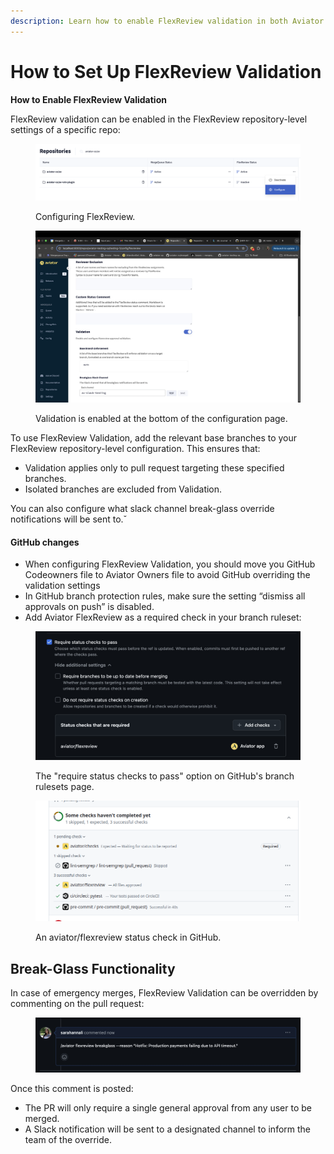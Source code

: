 ```yaml
---
description: Learn how to enable FlexReview validation in both Aviator and GitHub.
---
```


# How to Set Up FlexReview Validation

**How to Enable FlexReview Validation**

FlexReview validation can be enabled in the FlexReview repository-level settings of a specific repo:

<figure><img src="../../.gitbook/assets/image (9).png" alt=""><figcaption><p>Configuring FlexReview.</p></figcaption></figure>

<figure><img src="../../.gitbook/assets/B4AB223B-1CF5-4AB7-B4EF-10B142360A34.jpeg" alt=""><figcaption><p>Validation is enabled at the bottom of the configuration page.</p></figcaption></figure>

To use FlexReview Validation, add the relevant base branches to your FlexReview repository-level configuration. This ensures that:

* Validation applies only to pull request targeting these specified branches.
* Isolated branches are excluded from Validation.

You can also configure what slack channel break-glass override notifications will be sent to.ˇ

#### GitHub changes

* When configuring FlexReview Validation, you should move you GitHub Codeowners file to Aviator Owners file to avoid GitHub overriding the validation settings
* In GitHub branch protection rules, make sure the setting “dismiss all approvals on push” is disabled.
* Add Aviator FlexReview as a required check in your branch ruleset:

<figure><img src="../../.gitbook/assets/76D8AD88-5F23-4351-A8F6-34FCCD728307_1_201_a.jpeg" alt=""><figcaption><p>The "require status checks to pass" option on GitHub's branch rulesets page.</p></figcaption></figure>

<figure><img src="../../.gitbook/assets/image (3).png" alt=""><figcaption><p>An aviator/flexreview status check in GitHub.</p></figcaption></figure>

## **Break-Glass Functionality**

In case of emergency merges, FlexReview Validation can be overridden by commenting on the pull request:

<figure><img src="../../.gitbook/assets/A2C4DE91-93CD-480C-A553-13C6CD86AA19.jpeg" alt=""><figcaption></figcaption></figure>

Once this comment is posted:

* The PR will only require a single general approval from any user to be merged.
* A Slack notification will be sent to a designated channel to inform the team of the override.
